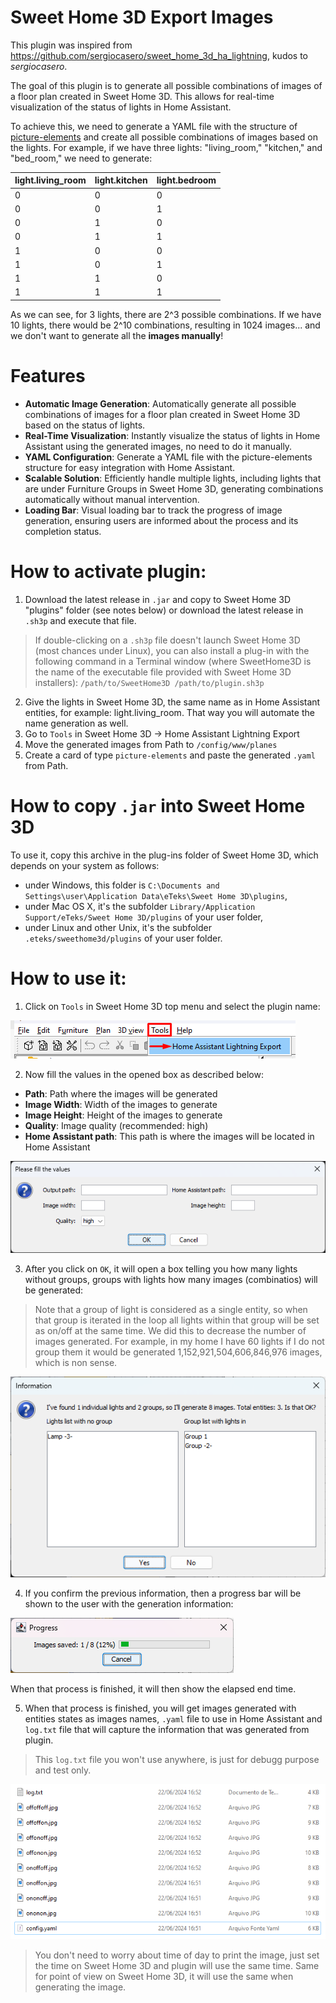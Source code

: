 # Sweet Home 3D Export Images

This plugin was inspired from https://github.com/sergiocasero/sweet_home_3d_ha_lightning, kudos to *sergiocasero*.

The goal of this plugin is to generate all possible combinations of images of a floor plan created in Sweet Home 3D. This allows for real-time visualization of the status of lights in Home Assistant.

To achieve this, we need to generate a YAML file with the structure of [picture-elements](https://www.home-assistant.io/dashboards/picture-elements/ "picture-elements") and create all possible combinations of images based on the lights. For example, if we have three lights: "living_room," "kitchen," and "bed_room," we need to generate:

| light.living_room | light.kitchen | light.bedroom |
| ------------ | ------------ | ------------ |
| 0 | 0 | 0 |
| 0 | 0 | 1 |
| 0 | 1 | 0 |
| 0 | 1 | 1 |
| 1 | 0 | 0 |
| 1 | 0 | 1 |
| 1 | 1 | 0 |
| 1 | 1 | 1 |

As we can see, for 3 lights, there are 2^3 possible combinations. If we have 10 lights, there would be 2^10 combinations, resulting in 1024 images... and we don't want to generate all the **images manually**!

# Features

- **Automatic Image Generation**: Automatically generate all possible combinations of images for a floor plan created in Sweet Home 3D based on the status of lights.
- **Real-Time Visualization**: Instantly visualize the status of lights in Home Assistant using the generated images, no need to do it manually.
- **YAML Configuration**: Generate a YAML file with the picture-elements structure for easy integration with Home Assistant.
- **Scalable Solution**: Efficiently handle multiple lights, including lights that are under Furniture Groups in Sweet Home 3D, generating combinations automatically without manual intervention.
- **Loading Bar**: Visual loading bar to track the progress of image generation, ensuring users are informed about the process and its completion status.

# How to activate plugin:
1. Download the latest release in `.jar` and copy to Sweet Home 3D "plugins" folder (see notes below) or download the latest release in `.sh3p` and execute that file.

> 	If double-clicking on a `.sh3p` file doesn't launch Sweet Home 3D (most chances under Linux), you can also install a plug-in with the following command in a Terminal window (where SweetHome3D is the name of the executable file provided with Sweet Home 3D installers): `/path/to/SweetHome3D /path/to/plugin.sh3p`

2. Give the lights in Sweet Home 3D, the same name as in Home Assistant entities, for example: light.living_room. That way you will automate the name generation as well.
3. Go to `Tools` in Sweet Home 3D -> Home Assistant Lightning Export
4. Move the generated images from Path to `/config/www/planes`
5. Create a card of type `picture-elements` and paste the generated `.yaml` from Path.

# How to copy `.jar` into Sweet Home 3D

To use it, copy this archive in the plug-ins folder of Sweet Home 3D, which depends on your system as follows:
- under Windows, this folder is `C:\Documents and Settings\user\Application Data\eTeks\Sweet Home 3D\plugins`,
- under Mac OS X, it's the subfolder `Library/Application Support/eTeks/Sweet Home 3D/plugins` of your user folder,
- under Linux and other Unix, it's the subfolder `.eteks/sweethome3d/plugins` of your user folder.

# How to use it:

1. Click on `Tools` in Sweet Home 3D top menu and select the plugin name:

![alt text](/media/plugin.png)

2. Now fill the values in the opened box as described below:

- **Path**: Path where the images will be generated
- **Image Width**: Width of the images to generate
- **Image Height**: Height of the images to generate
- **Quality**: Image quality (recommended: high)
- **Home Assistant path**: This path is where the images will be located in Home Assistant

![alt text](/media/fill-values.png)

3. After you click on `OK`, it will open a box telling you how many lights without groups, groups with lights how many images (combinatios) will be generated:

> 	Note that a group of light is considered as a single entity, so when that group is iterated in the loop all lights within that group will be set as on/off at the same time. We did this to decrease the number of images generated.
For example, in my home I have 60 lights if I do not group them it would be generated 1,152,921,504,606,846,976 images, which is non sense.

![alt text](/media/total-entities.png)

4. If you confirm the previous information, then a progress bar will be shown to the user with the generation information:

![alt text](/media/progress-bar.png)

When that process is finished, it will then show the elapsed end time.

5. When that process is finished, you will get images generated with entities states as images names, `.yaml` file to use in Home Assistant and `log.txt` file that will capture the information that was generated from plugin.

> 	This `log.txt` file you won't use anywhere, is just for debugg purpose and test only.

![alt text](/media/images-generated.png)

> 	You don't need to worry about time of day to print the image, just set the time on Sweet Home 3D and plugin will use the same time.
Same for point of view on Sweet Home 3D, it will use the same when generating the image.